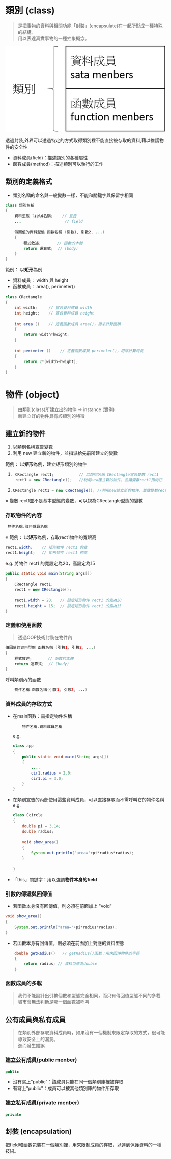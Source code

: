 # 類別 (class)
> 是把事物的資料與相關功能「封裝」(encapsulate)在一起所形成一種特殊的結構,  
> 用以表達真實事物的一種抽象概念。

![img8-1](../assets/8-1.png)

透過封裝,外界可以透過特定的方式取得類別裡不能直接被存取的資料,藉以維護物件的安全性

* 資料成員(field)：描述類別的各種屬性
* 函數成員(method)：描述類別可以執行的工作

## 類別的定義格式

* 類別名稱的命名與一般變數一樣，不能和關鍵字與保留字相同

```java
class 類別名稱
{
    資料型態 field名稱;    // 宣告
    ...                   // field

    傳回值的資料型態 函數名稱 (引數1, 引數2, ...)
    {
        程式敘述;       // 函數的本體
        return 運算式;  // (body)
    }
}
```

範例： 以**矩形**為例
* 資料成員： width 與 height
* 函數成員： area(), perimeter()

```java
class CRectangle
{
    int width;     // 宣告資料成員 width
    int height;    // 宣告資料成員 height

    int area ()    // 定義函數成員 area()，用來計算面積
    {
        return width*hwight;
    }

    int perimeter ()    // 定義函數成員 perimeter()，用來計算周長
    {
        return 2*(width+hwight);
    }
}
```

# 物件 (object)
> 由類別(class)所建立出的物件 -> instance (實例)  
> 新建立好的物件具有該類別的特徵

## 建立新的物件

1. 以類別名稱宣告變數
2. 利用 new 建立新的物件，並指派給先前所建立的變數

範例： 以**矩形**為例，建立矩形類別的物件
1. ```java
    CRectangle rect1;           // 以類別名稱 CRectangle宣告變數 rect1
    rect1 = new CRectangle();   //利用new建立新的物件，並讓變數rect1指向它
    ```
2.  ```java
    CRectangle rect1 = new CRectangle(); //利用new建立新的物件，並讓變數rect1指向它
    ```

※ 變數 rect1並不是基本型態的變數，可以視為CRectangle型態的變數 

### 存取物件的內容

```java
 物件名稱.資料成員名稱
```

※ 範例： 以**矩形**為例，存取rect1物件的寬跟高
```java
rect1.width;    // 矩形物件 rect1 的寬
rect1.height;   // 矩形物件 rect1 的高
```

e.g. 將物件 rect1 的寬設定為20，高設定為15
```java
public static void main(String args[])
{
    CRectangle rect1;
    rect1 = new CRectangle();

    rect1.width = 20;   // 設定矩形物件 rect1 的寬為20
    rect1.height = 15;  // 設定矩形物件 rect1 的高為15
}
```

### 定義和使用函數
> 透過OOP技術封裝在物件內

```java
傳回值的資料型態 函數名稱 (引數1, 引數2, ...)
{
    程式敘述;       // 函數的本體
    return 運算式;  // (body)
}
```
呼叫類別內的函數
```java
    物件名稱.函數名稱(引數1, 引數2, ...)
```

### 資料成員的存取方式

* 在main函數：需指定物件名稱
    ```java
        物件名稱.資料成員名稱
    ```
    e.g.
    ```java
    class app
    {
        public static void main(String args[])
        {
            ....
            cir1.radius = 2.0;
            cir1.pi = 3.0;
        }
    }
    ```
* 在類別宣告的內部使用這些資料成員，可以直接存取而不需呼叫它的物件名稱
    e.g.
    ```java
    class Ccircle
    {   
        double pi = 3.14;
        double radius;

        void show_area()
        {
            System.out.println("area="+pi*radius*radius);
        }
       
    }
    ```
* 「this」關鍵字：用以強調**物件本身的field**

### 引數的傳遞與回傳值
* 若函數本身沒有回傳值，則必須在前面加上 "void"
```java
void show_area()
{
    System.out.println("area="+pi*radius*radius);
}
```
* 若函數本身有回傳值，則必須在前面加上對應的資料型態
```java
    double getRadius()   // getRadius()函數：用來回傳物件的半徑
    {
        return radius; // 資料型態為double
    }

```

### 函數成員的多載

> 我們不能設計出引數個數和型態完全相同，而只有傳回值型態不同的多載  
> 城市會無法判斷是哪一個函數被呼叫

## 公有成員與私有成員

> 在類別外部存取資料成員時，如果沒有一個機制來限定存取的方式，很可能導致安全上的漏洞。  
> 進而發生錯誤

### 建立公有成員(public menber)
```java
public
```
* 沒有寫上"public"：該成員只能在同一個類別庫裡被存取
* 有寫上"public"：成員可以被其他類別庫的物件所存取
### 建立私有成員(private menber)
```java
private
```

## 封裝 (encapsulation)
把field和函數包裝在一個類別裡，用來限制成員的存取，以達到保護資料的一種技術。